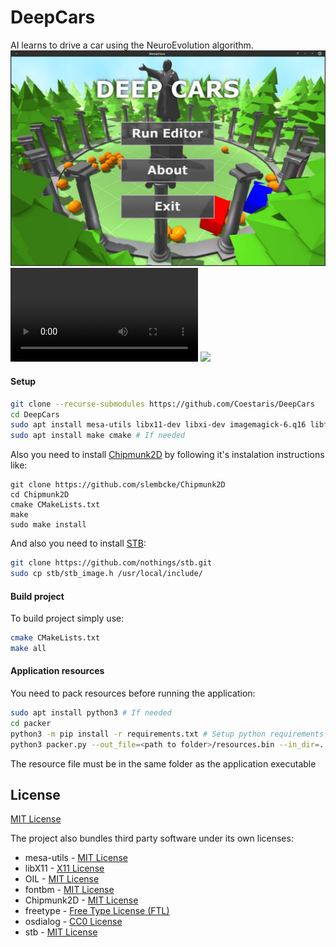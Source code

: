# DeepCars

AI learns to drive a car using the NeuroEvolution algorithm.
![](https://raw.githubusercontent.com/Coestaris/DeepCars/master/screenshots/header.jpg)
![](https://raw.githubusercontent.com/Coestaris/DeepCars/master/screenshots/1.webm)
![](https://raw.githubusercontent.com/Coestaris/DeepCars/master/screenshots/2.gif)

#### Setup
```bash
git clone --recurse-submodules https://github.com/Coestaris/DeepCars
cd DeepCars
sudo apt install mesa-utils libx11-dev libxi-dev imagemagick-6.q16 libfreetype6-dev libgtk-3-dev
sudo apt install make cmake # If needed
```
Also you need to install [Chipmunk2D](https://github.com/slembcke/Chipmunk2D) by following it's instalation instructions like:
```
git clone https://github.com/slembcke/Chipmunk2D
cd Chipmunk2D
cmake CMakeLists.txt 
make 
sudo make install
```
And also you need to install [STB](https://github.com/nothings/stb):
```bash
git clone https://github.com/nothings/stb.git
sudo cp stb/stb_image.h /usr/local/include/
```
#### Build project
To build project simply use:
```bash
cmake CMakeLists.txt 
make all
```
#### Application resources
You need to pack resources before running the application:
```bash
sudo apt install python3 # If needed
cd packer
python3 -m pip install -r requirements.txt # Setup python requirements
python3 packer.py --out_file=<path to folder>/resources.bin --in_dir=../resources/
```
The resource file must be in the same folder as the application executable


## License

[MIT License](https://github.com/Coestaris/DeepCars/blob/master/LICENSE)

The project also bundles third party software under its own licenses:
 - mesa-utils - [MIT License](https://www.mesa3d.org/license.html)
 - libX11 - [X11 License](http://www.xfree86.org/3.3.6/COPYRIGHT2.html)
 - OIL - [MIT License](https://github.com/Coestaris/oil/blob/master/LICENSE)
 - fontbm - [MIT License](https://github.com/vladimirgamalyan/fontbm/blob/master/LICENSE)
 - Chipmunk2D - [MIT License](https://github.com/slembcke/Chipmunk2D/blob/master/LICENSE.txt)
 - freetype - [Free Type License (FTL)](https://git.savannah.gnu.org/cgit/freetype/freetype2.git/tree/docs/FTL.TXT)
 - osdialog - [CC0 License](https://github.com/AndrewBelt/osdialog/blob/master/LICENSE.txt)
 - stb - [MIT License](https://github.com/nothings/stb/blob/master/LICENSE)
